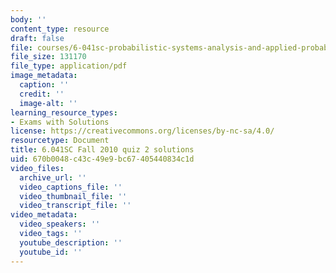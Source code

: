 ```yaml
---
body: ''
content_type: resource
draft: false
file: courses/6-041sc-probabilistic-systems-analysis-and-applied-probability-fall-2013/mit6_041scf13_quiz02_sol.pdf
file_size: 131170
file_type: application/pdf
image_metadata:
  caption: ''
  credit: ''
  image-alt: ''
learning_resource_types:
- Exams with Solutions
license: https://creativecommons.org/licenses/by-nc-sa/4.0/
resourcetype: Document
title: 6.041SC Fall 2010 quiz 2 solutions
uid: 670b0048-c43c-49e9-bc67-405440834c1d
video_files:
  archive_url: ''
  video_captions_file: ''
  video_thumbnail_file: ''
  video_transcript_file: ''
video_metadata:
  video_speakers: ''
  video_tags: ''
  youtube_description: ''
  youtube_id: ''
---
```

